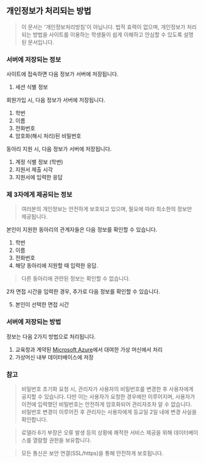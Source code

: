 ## 개인정보가 처리되는 방법
> 이 문서는 '개인정보처리방침'이 아닙니다. 법적 효력이 없으며, 개인정보가 처리되는 방법을 사이트를 이용하는 학생들이 쉽게 이해하고 안심할 수 있도록 설명된 문서입니다.

### 서버에 저장되는 정보
사이트에 접속하면 다음 정보가 서버에 저장됩니다.
1. 세션 식별 정보

회원가입 시, 다음 정보가 서버에 저장됩니다.
1. 학번
2. 이름
3. 전화번호
4. 암호화(해시 처리)된 비밀번호

동아리 지원 시, 다음 정보가 서버에 저장됩니다.
1. 계정 식별 정보 (학번)
2. 지원서 제출 시각
3. 지원서에 입력한 응답

### 제 3자에게 제공되는 정보
> 여러분의 개인정보는 안전하게 보호되고 있으며, 필요에 따라 최소한의 정보만 제공됩니다.

본인이 지원한 동아리의 관계자들은 다음 정보를 확인할 수 있습니다.
1. 학번
2. 이름
3. 전화번호
4. 해당 동아리에 지원할 때 입력한 응답.

> 다른 동아리에 관련된 정보는 확인할 수 없습니다.

2차 면접 시간을 입력한 경우, 추가로 다음 정보를 확인할 수 있습니다.

5. 본인이 선택한 면접 시간

### 서버에 저장되는 방법
정보는 다음 2가지 방법으로 처리됩니다.
1. 교육청과 계약된 [Microsoft Azure](https://azure.microsoft.com)에서 대여한 가상 머신에서 처리
2. 가상머신 내부 데이터배이스에 저장

### 참고
> 비밀번호 초기화 요청 시, 관리자가 사용자의 비밀번호를 변경한 후 사용자에게 공지할 수 있습니다. 다만 이는 사용자가 요청한 경우에만 이루어지며, 사용자가 이전에 입력했던 비밀번호는 안전하게 암호화되어 관리자조차 알 수 없습니다. 비밀번호 변경이 이루어진 후 관리자는 사용자에게 등교일 2일 내에 변경 사실을 확인합니다.

> 로델라 6기 부장은 오류 발생 등의 상황에 쾌적한 서비스 제공을 위해 데이터베이스를 열람할 권한을 보유합니다.

> 모든 통신은 보안 연결(SSL/https)을 통해 안전하게 보호됩니다.
